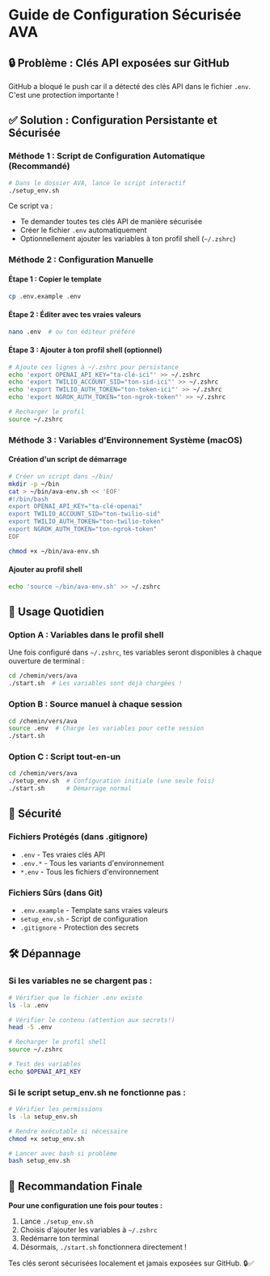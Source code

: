 # Guide de Configuration Sécurisée AVA

## 🔒 Problème : Clés API exposées sur GitHub

GitHub a bloqué le push car il a détecté des clés API dans le fichier `.env`. C'est une protection importante !

## ✅ Solution : Configuration Persistante et Sécurisée

### Méthode 1 : Script de Configuration Automatique (Recommandé)

```bash
# Dans le dossier AVA, lance le script interactif
./setup_env.sh
```

Ce script va :
- Te demander toutes tes clés API de manière sécurisée
- Créer le fichier `.env` automatiquement
- Optionnellement ajouter les variables à ton profil shell (`~/.zshrc`)

### Méthode 2 : Configuration Manuelle

#### Étape 1 : Copier le template
```bash
cp .env.example .env
```

#### Étape 2 : Éditer avec tes vraies valeurs
```bash
nano .env  # ou ton éditeur préféré
```

#### Étape 3 : Ajouter à ton profil shell (optionnel)
```bash
# Ajoute ces lignes à ~/.zshrc pour persistance
echo 'export OPENAI_API_KEY="ta-clé-ici"' >> ~/.zshrc
echo 'export TWILIO_ACCOUNT_SID="ton-sid-ici"' >> ~/.zshrc
echo 'export TWILIO_AUTH_TOKEN="ton-token-ici"' >> ~/.zshrc
echo 'export NGROK_AUTH_TOKEN="ton-ngrok-token"' >> ~/.zshrc

# Recharger le profil
source ~/.zshrc
```

### Méthode 3 : Variables d'Environnement Système (macOS)

#### Création d'un script de démarrage
```bash
# Créer un script dans ~/bin/
mkdir -p ~/bin
cat > ~/bin/ava-env.sh << 'EOF'
#!/bin/bash
export OPENAI_API_KEY="ta-clé-openai"
export TWILIO_ACCOUNT_SID="ton-twilio-sid"
export TWILIO_AUTH_TOKEN="ton-twilio-token"
export NGROK_AUTH_TOKEN="ton-ngrok-token"
EOF

chmod +x ~/bin/ava-env.sh
```

#### Ajouter au profil shell
```bash
echo 'source ~/bin/ava-env.sh' >> ~/.zshrc
```

## 🚀 Usage Quotidien

### Option A : Variables dans le profil shell
Une fois configuré dans `~/.zshrc`, tes variables seront disponibles à chaque ouverture de terminal :
```bash
cd /chemin/vers/ava
./start.sh  # Les variables sont déjà chargées !
```

### Option B : Source manuel à chaque session
```bash
cd /chemin/vers/ava
source .env  # Charge les variables pour cette session
./start.sh
```

### Option C : Script tout-en-un
```bash
cd /chemin/vers/ava
./setup_env.sh  # Configuration initiale (une seule fois)
./start.sh      # Démarrage normal
```

## 🔐 Sécurité

### Fichiers Protégés (dans .gitignore)
- `.env` - Tes vraies clés API
- `.env.*` - Tous les variants d'environnement
- `*.env` - Tous les fichiers d'environnement

### Fichiers Sûrs (dans Git)
- `.env.example` - Template sans vraies valeurs
- `setup_env.sh` - Script de configuration
- `.gitignore` - Protection des secrets

## 🛠️ Dépannage

### Si les variables ne se chargent pas :
```bash
# Vérifier que le fichier .env existe
ls -la .env

# Vérifier le contenu (attention aux secrets!)
head -5 .env

# Recharger le profil shell
source ~/.zshrc

# Test des variables
echo $OPENAI_API_KEY
```

### Si le script setup_env.sh ne fonctionne pas :
```bash
# Vérifier les permissions
ls -la setup_env.sh

# Rendre exécutable si nécessaire
chmod +x setup_env.sh

# Lancer avec bash si problème
bash setup_env.sh
```

## 🎯 Recommandation Finale

**Pour une configuration une fois pour toutes :**
1. Lance `./setup_env.sh`
2. Choisis d'ajouter les variables à `~/.zshrc`
3. Redémarre ton terminal
4. Désormais, `./start.sh` fonctionnera directement !

Tes clés seront sécurisées localement et jamais exposées sur GitHub. 🔒✅